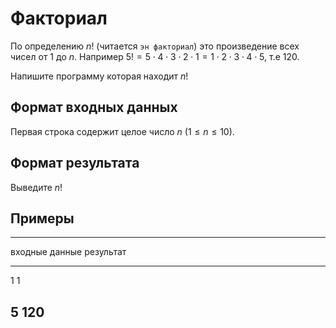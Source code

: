 # Факториал

По определению $n!$ (читается `эн факториал`) это произведение
всех чисел от 1 до $n$. Например $5!=5\cdot 4\cdot 3\cdot 2\cdot 1=1\cdot 2\cdot 3\cdot 4\cdot 5$, т.е 120.

Напишите программу которая находит $n!$
 
## Формат входных данных

Первая строка содержит целое число $n$ ($1 \leqslant n \leqslant 10$).

## Формат результата

Выведите $n!$

## Примеры

------------------------------
входные данные  результат
--------------  --------------
1               1

5               120
------------------------------
